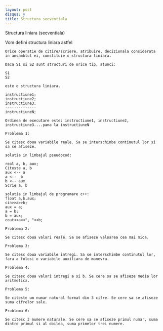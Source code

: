```yaml
---
layout: post
disqus: y
title: Structura secventiala
---
```


Structura liniara (secventiala)

Vom defini structura liniara astfel:

    Orice operatie de citire/scriere, atribuire, decizionala considerata in ansamblul ei, constituie o structura liniara.

    Daca S1 si S2 sunt structuri de orice tip, atunci: 

    S1
    S2

    este o structura liniara.

    instructiune1;
    instructiune2;
    instructiune3;
    --------------
    instructiuneN;
 
    Ordinea de executare este: instructiune1, instructiune2, instructiune3....pana la instructiuneN

    Problema 1:

    Se citesc doua variabile reale. Sa se interschimbe continutul lor si sa se afiseze.

    solutia in limbajul pseudocod:

    real a, b, aux;
    Citeste a, b
    aux <-- a
    a <--  b
    b <-- aux
    Scrie a, b

    solutia in limbajul de programare c++:
    float a,b,aux;
    cin>>a>>b;
    aux = a;
    a = b;
    b = aux;
    cout<<a<<", "<<b;

    Problema 2:

    Se citesc doua valori reale. Sa se afiseze valoarea cea mai mica.

    Problema 3:

    Se citesc doua variabile intregi. Sa se interschimbe continutul lor, fara a folosi o variabile auxiliara de manevra.

    Problema 4:

    Se citesc doua valori intregi a si b. Se cere sa se afiseze media lor aritmetica.

    Problema 5:

    Se citeste un numar natural format din 3 cifre. Se cere sa se afiseze suma cifrelor sale. 

    Problema 6:

    Se citesc 3 numere naturale. Se cere sa se afiseze primul numar, suma dintre primul si al doilea, suma primelor trei numere.  
    
     
  




